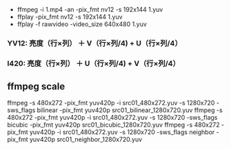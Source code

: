 ## 
* ffmpeg -i 1.mp4 -an -pix_fmt nv12 -s 192x144 1.yuv
* ffplay -pix_fmt nv12 -s 192x144 1.yuv
* ffplay -f rawvideo -video_size 640x480 1.yuv
### YV12: 亮度（行×列） ＋ V（行×列/4) + U（行×列/4）
### I420: 亮度（行×列） ＋ U（行×列/4) + V（行×列/4）

## ffmpeg scale
ffmpeg -s 480x272 -pix_fmt yuv420p -i src01_480x272.yuv -s 1280x720 -sws_flags bilinear -pix_fmt yuv420p src01_bilinear_1280x720.yuv
ffmpeg -s 480x272 -pix_fmt yuv420p -i src01_480x272.yuv -s 1280x720 -sws_flags bicubic -pix_fmt yuv420p src01_bicubic_1280x720.yuv
ffmpeg -s 480x272 -pix_fmt yuv420p -i src01_480x272.yuv -s 1280x720 -sws_flags neighbor -pix_fmt yuv420p src01_neighbor_1280x720.yuv
